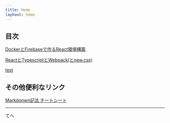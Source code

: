 ```yaml
---
title: Home
layhout: home
---
```


## 目次
[DockerとFirebaseで作るReact環境構築](https://ikmnjrd.github.io/docker-firebase)

[ReactとTypescriptとWebpack(とnew.css)](https://ikmnjrd.github.io/react-webpack-skelton)

[test](https://ikmnjrd.github.io/test)

## その他便利なリンク
[Markdonwn記法 チートシート](https://qiita.com/Qiita/items/c686397e4a0f4f11683d)

***
てへ
